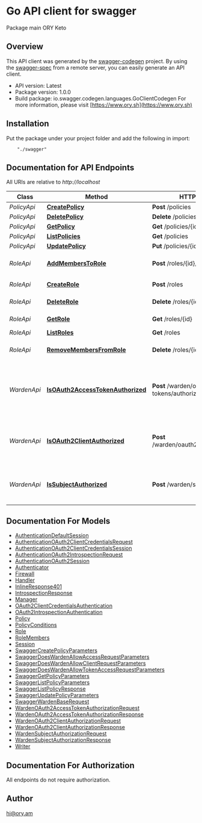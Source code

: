 # Go API client for swagger

Package main ORY Keto

## Overview
This API client was generated by the [swagger-codegen](https://github.com/swagger-api/swagger-codegen) project.  By using the [swagger-spec](https://github.com/swagger-api/swagger-spec) from a remote server, you can easily generate an API client.

- API version: Latest
- Package version: 1.0.0
- Build package: io.swagger.codegen.languages.GoClientCodegen
For more information, please visit [https://www.ory.sh](https://www.ory.sh)

## Installation
Put the package under your project folder and add the following in import:
```
    "./swagger"
```

## Documentation for API Endpoints

All URIs are relative to *http://localhost*

Class | Method | HTTP request | Description
------------ | ------------- | ------------- | -------------
*PolicyApi* | [**CreatePolicy**](docs/PolicyApi.md#createpolicy) | **Post** /policies | 
*PolicyApi* | [**DeletePolicy**](docs/PolicyApi.md#deletepolicy) | **Delete** /policies/{id} | 
*PolicyApi* | [**GetPolicy**](docs/PolicyApi.md#getpolicy) | **Get** /policies/{id} | 
*PolicyApi* | [**ListPolicies**](docs/PolicyApi.md#listpolicies) | **Get** /policies | 
*PolicyApi* | [**UpdatePolicy**](docs/PolicyApi.md#updatepolicy) | **Put** /policies/{id} | 
*RoleApi* | [**AddMembersToRole**](docs/RoleApi.md#addmemberstorole) | **Post** /roles/{id}/members | Add members to a role
*RoleApi* | [**CreateRole**](docs/RoleApi.md#createrole) | **Post** /roles | Create a role
*RoleApi* | [**DeleteRole**](docs/RoleApi.md#deleterole) | **Delete** /roles/{id} | Get a role by its ID
*RoleApi* | [**GetRole**](docs/RoleApi.md#getrole) | **Get** /roles/{id} | Get a role by its ID
*RoleApi* | [**ListRoles**](docs/RoleApi.md#listroles) | **Get** /roles | List all roles
*RoleApi* | [**RemoveMembersFromRole**](docs/RoleApi.md#removemembersfromrole) | **Delete** /roles/{id}/members | Remove members from a role
*WardenApi* | [**IsOAuth2AccessTokenAuthorized**](docs/WardenApi.md#isoauth2accesstokenauthorized) | **Post** /warden/oauth2/access-tokens/authorize | Check if an OAuth 2.0 access token is authorized to access a resource
*WardenApi* | [**IsOAuth2ClientAuthorized**](docs/WardenApi.md#isoauth2clientauthorized) | **Post** /warden/oauth2/clients/authorize | Check if an OAuth 2.0 Client is authorized to access a resource
*WardenApi* | [**IsSubjectAuthorized**](docs/WardenApi.md#issubjectauthorized) | **Post** /warden/subjects/authorize | Check if a subject is authorized to access a resource


## Documentation For Models

 - [AuthenticationDefaultSession](docs/AuthenticationDefaultSession.md)
 - [AuthenticationOAuth2ClientCredentialsRequest](docs/AuthenticationOAuth2ClientCredentialsRequest.md)
 - [AuthenticationOAuth2ClientCredentialsSession](docs/AuthenticationOAuth2ClientCredentialsSession.md)
 - [AuthenticationOAuth2IntrospectionRequest](docs/AuthenticationOAuth2IntrospectionRequest.md)
 - [AuthenticationOAuth2Session](docs/AuthenticationOAuth2Session.md)
 - [Authenticator](docs/Authenticator.md)
 - [Firewall](docs/Firewall.md)
 - [Handler](docs/Handler.md)
 - [InlineResponse401](docs/InlineResponse401.md)
 - [IntrospectionResponse](docs/IntrospectionResponse.md)
 - [Manager](docs/Manager.md)
 - [OAuth2ClientCredentialsAuthentication](docs/OAuth2ClientCredentialsAuthentication.md)
 - [OAuth2IntrospectionAuthentication](docs/OAuth2IntrospectionAuthentication.md)
 - [Policy](docs/Policy.md)
 - [PolicyConditions](docs/PolicyConditions.md)
 - [Role](docs/Role.md)
 - [RoleMembers](docs/RoleMembers.md)
 - [Session](docs/Session.md)
 - [SwaggerCreatePolicyParameters](docs/SwaggerCreatePolicyParameters.md)
 - [SwaggerDoesWardenAllowAccessRequestParameters](docs/SwaggerDoesWardenAllowAccessRequestParameters.md)
 - [SwaggerDoesWardenAllowClientRequestParameters](docs/SwaggerDoesWardenAllowClientRequestParameters.md)
 - [SwaggerDoesWardenAllowTokenAccessRequestParameters](docs/SwaggerDoesWardenAllowTokenAccessRequestParameters.md)
 - [SwaggerGetPolicyParameters](docs/SwaggerGetPolicyParameters.md)
 - [SwaggerListPolicyParameters](docs/SwaggerListPolicyParameters.md)
 - [SwaggerListPolicyResponse](docs/SwaggerListPolicyResponse.md)
 - [SwaggerUpdatePolicyParameters](docs/SwaggerUpdatePolicyParameters.md)
 - [SwaggerWardenBaseRequest](docs/SwaggerWardenBaseRequest.md)
 - [WardenOAuth2AccessTokenAuthorizationRequest](docs/WardenOAuth2AccessTokenAuthorizationRequest.md)
 - [WardenOAuth2AccessTokenAuthorizationResponse](docs/WardenOAuth2AccessTokenAuthorizationResponse.md)
 - [WardenOAuth2ClientAuthorizationRequest](docs/WardenOAuth2ClientAuthorizationRequest.md)
 - [WardenOAuth2ClientAuthorizationResponse](docs/WardenOAuth2ClientAuthorizationResponse.md)
 - [WardenSubjectAuthorizationRequest](docs/WardenSubjectAuthorizationRequest.md)
 - [WardenSubjectAuthorizationResponse](docs/WardenSubjectAuthorizationResponse.md)
 - [Writer](docs/Writer.md)


## Documentation For Authorization

 All endpoints do not require authorization.


## Author

hi@ory.am

